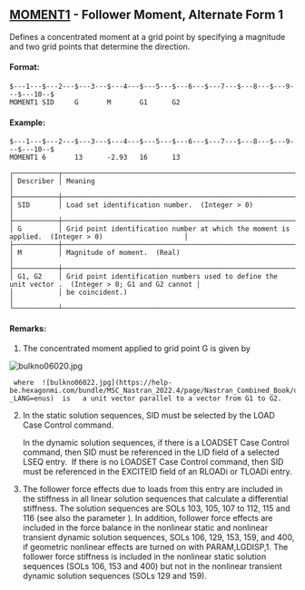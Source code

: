 ## [MOMENT1](https://help.hexagonmi.com/bundle/MSC_Nastran_2022.4/page/Nastran_Combined_Book/qrg/bulkno/TOC.MOMENT1.xhtml) - Follower Moment, Alternate Form 1

Defines a concentrated moment at a grid point by specifying a magnitude and two grid points that determine the direction.

#### Format:

```nastran
$---1---$---2---$---3---$---4---$---5---$---6---$---7---$---8---$---9---$---10--$
MOMENT1 SID     G       M       G1      G2                                      
```
#### Example:

```nastran
$---1---$---2---$---3---$---4---$---5---$---6---$---7---$---8---$---9---$---10--$
MOMENT1 6       13      -2.93   16      13                                      
```
```text
┌───────────┬────────────────────────────────────────────────────────────────────────────────────────────────────┐
│ Describer │ Meaning                                                                                            │
├───────────┼────────────────────────────────────────────────────────────────────────────────────────────────────┤
│ SID       │ Load set identification number.  (Integer > 0)                                                     │
├───────────┼────────────────────────────────────────────────────────────────────────────────────────────────────┤
│ G         │ Grid point identification number at which the moment is applied.  (Integer > 0)                    │
├───────────┼────────────────────────────────────────────────────────────────────────────────────────────────────┤
│ M         │ Magnitude of moment.  (Real)                                                                       │
├───────────┼────────────────────────────────────────────────────────────────────────────────────────────────────┤
│ G1, G2    │ Grid point identification numbers used to define the unit vector .  (Integer > 0; G1 and G2 cannot │
│           │ be coincident.)                                                                                    │
└───────────┴────────────────────────────────────────────────────────────────────────────────────────────────────┘
```
#### Remarks:

1. The concentrated moment applied to grid point G is given by

![bulkno06020.jpg](https://help-be.hexagonmi.com/bundle/MSC_Nastran_2022.4/page/Nastran_Combined_Book/qrg/bulkno/../../../assets/bulkno06020.jpg?_LANG=enus)  

     where  ![bulkno06022.jpg](https://help-be.hexagonmi.com/bundle/MSC_Nastran_2022.4/page/Nastran_Combined_Book/qrg/bulkno/../../../assets/bulkno06022.jpg?_LANG=enus)  is   a unit vector parallel to a vector from G1 to G2.

2. In the static solution sequences, SID must be selected by the LOAD Case Control command.

     In the dynamic solution sequences, if there is a LOADSET Case Control command, then SID must be referenced in the LID field of a selected LSEQ entry.  If there is no LOADSET Case Control command, then SID must be referenced in the EXCITEID field of an RLOADi or TLOADi entry.

3. The follower force effects due to loads from this entry are included in the stiffness in all linear solution sequences that calculate a differential stiffness. The solution sequences are SOLs 103, 105, 107 to 112, 115 and 116 (see also the parameter  ). In addition, follower force effects are included in the force balance in the nonlinear static and nonlinear transient dynamic solution sequences, SOLs 106, 129, 153, 159, and 400, if geometric nonlinear effects are turned on with PARAM,LGDISP,1. The follower force stiffness is included in the nonlinear static solution sequences (SOLs 106, 153 and 400) but not in the nonlinear transient dynamic solution sequences (SOLs 129 and 159).

